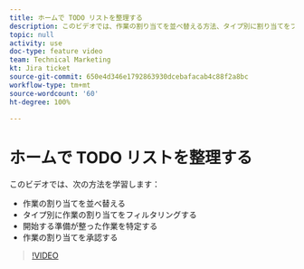 ```yaml
---
title: ホームで TODO リストを整理する
description: このビデオでは、作業の割り当てを並べ替える方法、タイプ別に割り当てをフィルタリングする方法、開始する準備が整った作業を特定する方法、および作業の割り当てを承認する方法について説明します。
topic: null
activity: use
doc-type: feature video
team: Technical Marketing
kt: Jira ticket
source-git-commit: 650e4d346e1792863930dcebafacab4c88f2a8bc
workflow-type: tm+mt
source-wordcount: '60'
ht-degree: 100%

---
```


# ホームで TODO リストを整理する

このビデオでは、次の方法を学習します：

* 作業の割り当てを並べ替える
* タイプ別に作業の割り当てをフィルタリングする
* 開始する準備が整った作業を特定する
* 作業の割り当てを承認する

>[!VIDEO](https://video.tv.adobe.com/v/335099/?quality=12&learn=on)
